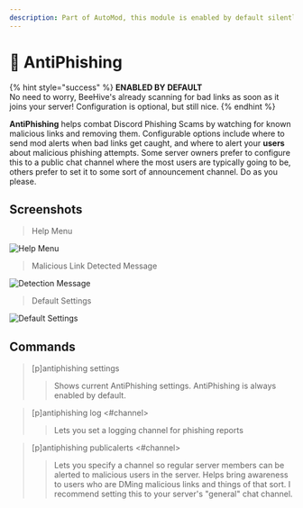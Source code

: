 ```yaml
---
description: Part of AutoMod, this module is enabled by default silently.
---
```


# 🔗 AntiPhishing

{% hint style="success" %}
**ENABLED BY DEFAULT**\
No need to worry, BeeHive's already scanning for bad links as soon as it joins your server! Configuration is optional, but still nice.
{% endhint %}

**AntiPhishing** helps combat Discord Phishing Scams by watching for known malicious links and removing them. Configurable options include where to send mod alerts when bad links get caught, and where to alert your **users** about malicious phishing attempts. Some server owners prefer to configure this to a public chat channel where the most users are typically going to be, others prefer to set it to some sort of announcement channel. Do as you please.&#x20;

## Screenshots

> Help Menu

![Help Menu](https://i.imgur.com/72XbVrj.png)

> Malicious Link Detected Message

![Detection Message](https://i.imgur.com/2zqKBza.png)

> Default Settings

![Default Settings](https://i.imgur.com/Vi56iCt.png)

## Commands

> \[p]antiphishing settings
>
> > Shows current AntiPhishing settings. AntiPhishing is always enabled by default.

> \[p]antiphishing log <#channel>
>
> > Lets you set a logging channel for phishing reports

> \[p]antiphishing publicalerts <#channel>
>
> > Lets you specify a channel so regular server members can be alerted to malicious users in the server. Helps bring awareness to users who are DMing malicious links and things of that sort. I recommend setting this to your server's "general" chat channel.
